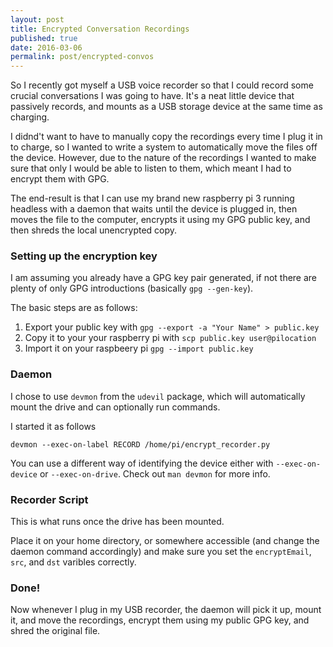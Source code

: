 ```yaml
---
layout: post
title: Encrypted Conversation Recordings
published: true
date: 2016-03-06
permalink: post/encrypted-convos
---
```


So I recently got myself a USB voice recorder so that I could record some crucial conversations I
was going to have. It's a neat little device that passively records, and mounts as a USB storage
device at the same time as charging.

I didnd't want to have to manually copy the recordings every time I plug it in to charge, so I
wanted to write a system to automatically move the files off the device. However, due to the nature
of the recordings I wanted to make sure that only I would be able to listen to them, which meant I
had to encrypt them with GPG.

The end-result is that I can use my brand new raspberry pi 3 running headless with a daemon that
waits until the device is plugged in, then moves the file to the computer, encrypts it using my GPG
public key, and then shreds the local unencrypted copy.

### Setting up the encryption key

I am assuming you already have a GPG key pair generated, if not there are
plenty of only GPG introductions (basically `gpg --gen-key`).

The basic steps are as follows:

1. Export your public key with `gpg --export -a "Your Name" > public.key`
1. Copy it to your your raspberry pi with `scp public.key user@pilocation`
1. Import it on your raspbeery pi `gpg --import public.key`

### Daemon

I chose to use `devmon` from the `udevil` package, which will automatically mount the drive and can
optionally run commands.

I started it as follows

```
devmon --exec-on-label RECORD /home/pi/encrypt_recorder.py
```

You can use a different way of identifying the device either with `--exec-on-device` or
`--exec-on-drive`. Check out `man devmon` for more info.

### Recorder Script

This is what runs once the drive has been mounted.

<script src="https://gist.github.com/pato/13cd8099195c959335d5dd3c31c60676.js"></script>

Place it on your home directory, or somewhere accessible (and change the daemon command accordingly)
and make sure you set the `encryptEmail`, `src`, and `dst` varibles correctly.

### Done!

Now whenever I plug in my USB recorder, the daemon will pick it up, mount it, and move the
recordings, encrypt them using my public GPG key, and shred the original file.
